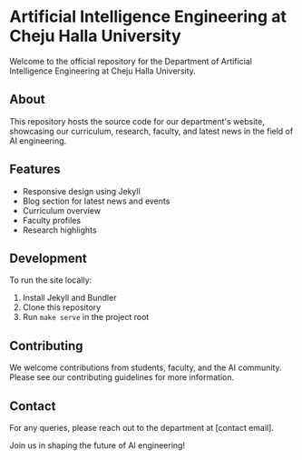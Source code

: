 # Artificial Intelligence Engineering at Cheju Halla University

Welcome to the official repository for the Department of Artificial Intelligence Engineering at Cheju Halla University.

## About

This repository hosts the source code for our department's website, showcasing our curriculum, research, faculty, and latest news in the field of AI engineering.

## Features

- Responsive design using Jekyll
- Blog section for latest news and events
- Curriculum overview
- Faculty profiles
- Research highlights

## Development

To run the site locally:

1. Install Jekyll and Bundler
2. Clone this repository
3. Run `make serve` in the project root

## Contributing

We welcome contributions from students, faculty, and the AI community. Please see our contributing guidelines for more information.

## Contact

For any queries, please reach out to the department at [contact email].

Join us in shaping the future of AI engineering!
